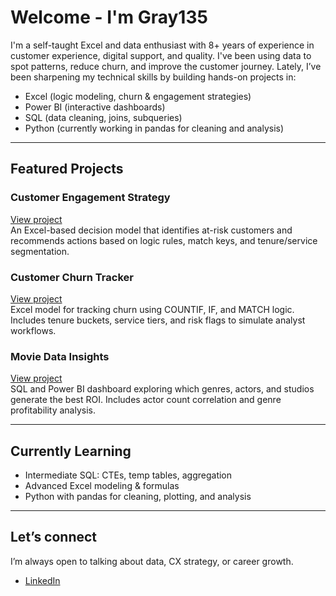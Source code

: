 # Welcome - I'm Gray135

I'm a self-taught Excel and data enthusiast with 8+ years of experience in customer experience, digital support, and quality. I've been using data to spot patterns, reduce churn, and improve the customer journey. Lately, I’ve been sharpening my technical skills by building hands-on projects in:

- Excel (logic modeling, churn & engagement strategies)
- Power BI (interactive dashboards)
- SQL (data cleaning, joins, subqueries)
- Python (currently working in pandas for cleaning and analysis)

---

## Featured Projects

### Customer Engagement Strategy
[View project](https://github.com/Gray135/customer-engagement-strategy)  
An Excel-based decision model that identifies at-risk customers and recommends actions based on logic rules, match keys, and tenure/service segmentation.

### Customer Churn Tracker
[View project](https://github.com/Gray135/customer-churn)  
Excel model for tracking churn using COUNTIF, IF, and MATCH logic. Includes tenure buckets, service tiers, and risk flags to simulate analyst workflows.


### Movie Data Insights
[View project](https://github.com/Gray135/movie-data-insights)  
SQL and Power BI dashboard exploring which genres, actors, and studios generate the best ROI. Includes actor count correlation and genre profitability analysis.

---

## Currently Learning

- Intermediate SQL: CTEs, temp tables, aggregation
- Advanced Excel modeling & formulas
- Python with pandas for cleaning, plotting, and analysis

---

## Let’s connect
I’m always open to talking about data, CX strategy, or career growth. 
- [LinkedIn](https://www.linkedin.com/in/aaronzeug)
